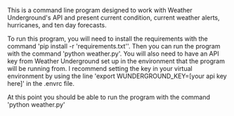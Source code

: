 This is a command line program designed to work with Weather Underground's API and
present current condition, current weather alerts, hurricanes, and ten day forecasts.

To run this program, you will need to install the requirements with the command
'pip install -r 'requirements.txt''. Then you can run the program with the command
'python weather.py'. You will also need to have an API key from Weather Underground set up in the environment that the program will be running from. I recommend setting
the key in your virtual environment by using the line 'export WUNDERGROUND_KEY=[your api key here]' in the .envrc file.

At this point you should be able to run the program with the command 'python weather.py'
